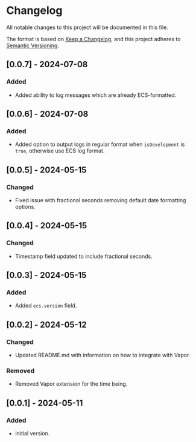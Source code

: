 # Changelog

All notable changes to this project will be documented in this file.

The format is based on [Keep a Changelog](https://keepachangelog.com/en/1.1.0/),
and this project adheres to [Semantic Versioning](https://semver.org/spec/v2.0.0.html).

## [0.0.7] - 2024-07-08

### Added

- Added ability to log messages which are already ECS-formatted.

## [0.0.6] - 2024-07-08

### Added

- Added option to output logs in regular format when `isDevelopment` is `true`, otherwise use ECS log format.

## [0.0.5] - 2024-05-15

### Changed

- Fixed issue with fractional seconds removing default date formatting options.

## [0.0.4] - 2024-05-15

### Changed

- Timestamp field updated to include fractional seconds.

## [0.0.3] - 2024-05-15

### Added

- Added `ecs.version` field.

## [0.0.2] - 2024-05-12

### Changed

- Updated README.md with information on how to integrate with Vapor.

### Removed

- Removed Vapor extension for the time being.

## [0.0.1] - 2024-05-11

### Added

- Initial version.
